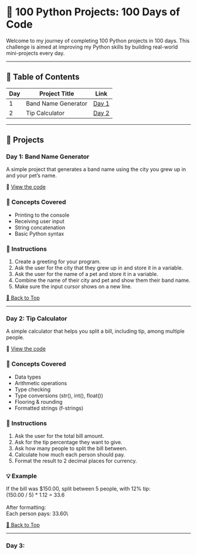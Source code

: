 # 🐍 100 Python Projects: 100 Days of Code

Welcome to my journey of completing 100 Python projects in 100 days. This challenge is aimed at improving my Python skills by building real-world mini-projects every day.

---

## 📅 Table of Contents

| Day | Project Title        | Link                                |
|-----|----------------------|-------------------------------------|
| 1   | Band Name Generator  | [Day 1](#day-1-band-name-generator) |
| 2   | Tip Calculator       | [Day 2](#day-2-tip-calculator)      |

---

## 📘 Projects

### Day 1: Band Name Generator

A simple project that generates a band name using the city you grew up in and your pet’s name.

📄 [View the code](Project_files/d1.py)

### 🧠 Concepts Covered
- Printing to the console
- Receiving user input
- String concatenation
- Basic Python syntax

### 📝 Instructions
1. Create a greeting for your program.
2. Ask the user for the city that they grew up in and store it in a variable.
3. Ask the user for the name of a pet and store it in a variable.
4. Combine the name of their city and pet and show them their band name.
5. Make sure the input cursor shows on a new line.

[🔼 Back to Top](#-table-of-contents)

---

### Day 2: Tip Calculator

A simple calculator that helps you split a bill, including tip, among multiple people.

📄 [View the code](Project_files/d2.py)

### 🧠 Concepts Covered
- Data types
- Arithmetic operations
- Type checking
- Type conversions (str(), int(), float())
- Flooring & rounding
- Formatted strings (f-strings)

### 📝 Instructions
1. Ask the user for the total bill amount.
2. Ask for the tip percentage they want to give.
3. Ask how many people to split the bill between.
4. Calculate how much each person should pay.
5. Format the result to 2 decimal places for currency.

### 💡 Example
If the bill was $150.00, split between 5 people, with 12% tip:\
(150.00 / 5) * 1.12 = 33.6\
\
After formatting:<br/> 
Each person pays: 33.60\

[🔼 Back to Top](#-table-of-contents)

---

### Day 3: 
